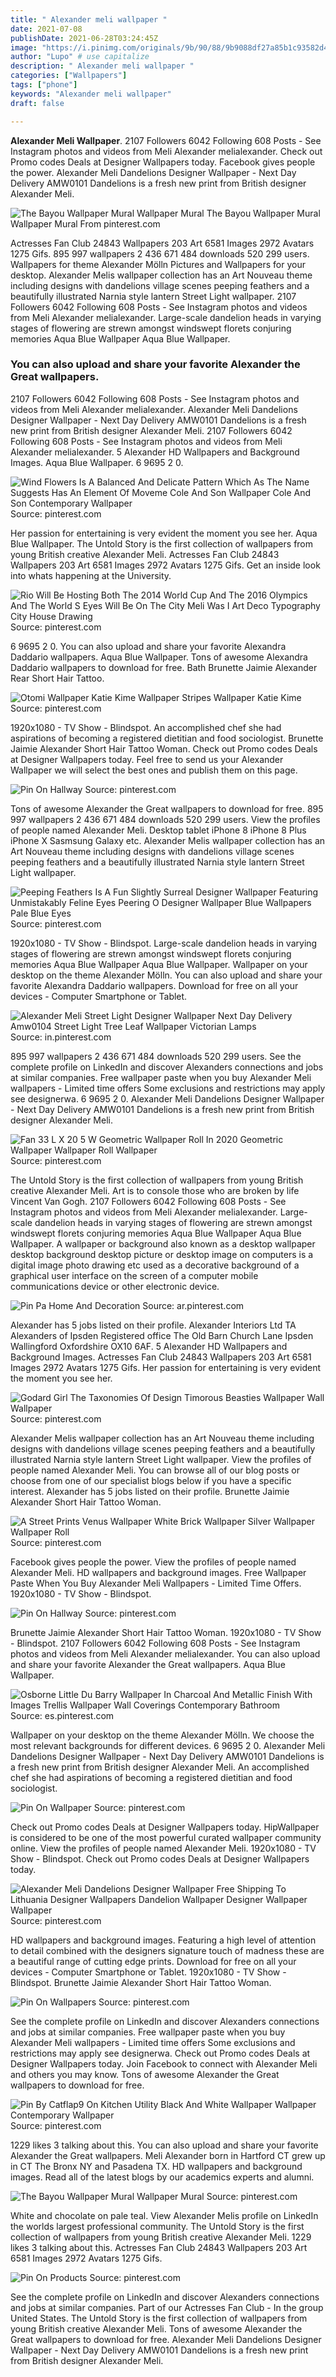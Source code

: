 ```yaml
---
title: " Alexander meli wallpaper "
date: 2021-07-08
publishDate: 2021-06-28T03:24:45Z
image: "https://i.pinimg.com/originals/9b/90/88/9b9088df27a85b1c93582d4531fd6b90.jpg"
author: "Lupo" # use capitalize
description: " Alexander meli wallpaper "
categories: ["Wallpapers"]
tags: ["phone"]
keywords: "Alexander meli wallpaper"
draft: false

---
```



**Alexander Meli Wallpaper**. 2107 Followers 6042 Following 608 Posts - See Instagram photos and videos from Meli Alexander melialexander. Check out Promo codes Deals at Designer Wallpapers today. Facebook gives people the power. Alexander Meli Dandelions Designer Wallpaper - Next Day Delivery AMW0101 Dandelions is a fresh new print from British designer Alexander Meli.

![The Bayou Wallpaper Mural Wallpaper Mural](https://i.pinimg.com/474x/ef/f0/9c/eff09cb1de1f0a3956aa338bcc32b99b.jpg "The Bayou Wallpaper Mural Wallpaper Mural")
The Bayou Wallpaper Mural Wallpaper Mural From pinterest.com


Actresses Fan Club 24843 Wallpapers 203 Art 6581 Images 2972 Avatars 1275 Gifs. 895 997 wallpapers 2 436 671 484 downloads 520 299 users. Wallpapers for theme Alexander Mölln Pictures and Wallpapers for your desktop. Alexander Melis wallpaper collection has an Art Nouveau theme including designs with dandelions village scenes peeping feathers and a beautifully illustrated Narnia style lantern Street Light wallpaper. 2107 Followers 6042 Following 608 Posts - See Instagram photos and videos from Meli Alexander melialexander. Large-scale dandelion heads in varying stages of flowering are strewn amongst windswept florets conjuring memories Aqua Blue Wallpaper Aqua Blue Wallpaper.

### You can also upload and share your favorite Alexander the Great wallpapers.

2107 Followers 6042 Following 608 Posts - See Instagram photos and videos from Meli Alexander melialexander. Alexander Meli Dandelions Designer Wallpaper - Next Day Delivery AMW0101 Dandelions is a fresh new print from British designer Alexander Meli. 2107 Followers 6042 Following 608 Posts - See Instagram photos and videos from Meli Alexander melialexander. 5 Alexander HD Wallpapers and Background Images. Aqua Blue Wallpaper. 6 9695 2 0.


![Wind Flowers Is A Balanced And Delicate Pattern Which As The Name Suggests Has An Element Of Moveme Cole And Son Wallpaper Cole And Son Contemporary Wallpaper](https://i.pinimg.com/originals/57/0e/73/570e73791d5ea1299f050262aca4d6d9.jpg "Wind Flowers Is A Balanced And Delicate Pattern Which As The Name Suggests Has An Element Of Moveme Cole And Son Wallpaper Cole And Son Contemporary Wallpaper")
Source: pinterest.com

Her passion for entertaining is very evident the moment you see her. Aqua Blue Wallpaper. The Untold Story is the first collection of wallpapers from young British creative Alexander Meli. Actresses Fan Club 24843 Wallpapers 203 Art 6581 Images 2972 Avatars 1275 Gifs. Get an inside look into whats happening at the University.

![Rio Will Be Hosting Both The 2014 World Cup And The 2016 Olympics And The World S Eyes Will Be On The City Meli Was I Art Deco Typography City House Drawing](https://i.pinimg.com/originals/38/d1/cf/38d1cf910e38a8243da6444afac50be4.jpg "Rio Will Be Hosting Both The 2014 World Cup And The 2016 Olympics And The World S Eyes Will Be On The City Meli Was I Art Deco Typography City House Drawing")
Source: pinterest.com

6 9695 2 0. You can also upload and share your favorite Alexandra Daddario wallpapers. Aqua Blue Wallpaper. Tons of awesome Alexandra Daddario wallpapers to download for free. Bath Brunette Jaimie Alexander Rear Short Hair Tattoo.

![Otomi Wallpaper Katie Kime Wallpaper Stripes Wallpaper Katie Kime](https://i.pinimg.com/originals/4e/79/72/4e7972e739d9d960e38d584729584ede.png "Otomi Wallpaper Katie Kime Wallpaper Stripes Wallpaper Katie Kime")
Source: pinterest.com

1920x1080 - TV Show - Blindspot. An accomplished chef she had aspirations of becoming a registered dietitian and food sociologist. Brunette Jaimie Alexander Short Hair Tattoo Woman. Check out Promo codes Deals at Designer Wallpapers today. Feel free to send us your Alexander Wallpaper we will select the best ones and publish them on this page.

![Pin On Hallway](https://i.pinimg.com/474x/72/70/64/727064b53f5f419bc9077e3b5f121b82.jpg "Pin On Hallway")
Source: pinterest.com

Tons of awesome Alexander the Great wallpapers to download for free. 895 997 wallpapers 2 436 671 484 downloads 520 299 users. View the profiles of people named Alexander Meli. Desktop tablet iPhone 8 iPhone 8 Plus iPhone X Sasmsung Galaxy etc. Alexander Melis wallpaper collection has an Art Nouveau theme including designs with dandelions village scenes peeping feathers and a beautifully illustrated Narnia style lantern Street Light wallpaper.

![Peeping Feathers Is A Fun Slightly Surreal Designer Wallpaper Featuring Unmistakably Feline Eyes Peering O Designer Wallpaper Blue Wallpapers Pale Blue Eyes](https://i.pinimg.com/originals/46/49/79/4649793a5c4008754a1515010c62508d.jpg "Peeping Feathers Is A Fun Slightly Surreal Designer Wallpaper Featuring Unmistakably Feline Eyes Peering O Designer Wallpaper Blue Wallpapers Pale Blue Eyes")
Source: pinterest.com

1920x1080 - TV Show - Blindspot. Large-scale dandelion heads in varying stages of flowering are strewn amongst windswept florets conjuring memories Aqua Blue Wallpaper Aqua Blue Wallpaper. Wallpaper on your desktop on the theme Alexander Mölln. You can also upload and share your favorite Alexandra Daddario wallpapers. Download for free on all your devices - Computer Smartphone or Tablet.

![Alexander Meli Street Light Designer Wallpaper Next Day Delivery Amw0104 Street Light Tree Leaf Wallpaper Victorian Lamps](https://i.pinimg.com/originals/eb/9d/48/eb9d48278246b7d04cdb8b57d70960b8.jpg "Alexander Meli Street Light Designer Wallpaper Next Day Delivery Amw0104 Street Light Tree Leaf Wallpaper Victorian Lamps")
Source: in.pinterest.com

895 997 wallpapers 2 436 671 484 downloads 520 299 users. See the complete profile on LinkedIn and discover Alexanders connections and jobs at similar companies. Free wallpaper paste when you buy Alexander Meli wallpapers - Limited time offers Some exclusions and restrictions may apply see designerwa. 6 9695 2 0. Alexander Meli Dandelions Designer Wallpaper - Next Day Delivery AMW0101 Dandelions is a fresh new print from British designer Alexander Meli.

![Fan 33 L X 20 5 W Geometric Wallpaper Roll In 2020 Geometric Wallpaper Wallpaper Roll Wallpaper](https://i.pinimg.com/736x/90/b4/bc/90b4bc13b147dfdd5c08ffaebbc1cb7e.jpg "Fan 33 L X 20 5 W Geometric Wallpaper Roll In 2020 Geometric Wallpaper Wallpaper Roll Wallpaper")
Source: pinterest.com

The Untold Story is the first collection of wallpapers from young British creative Alexander Meli. Art is to console those who are broken by life Vincent Van Gogh. 2107 Followers 6042 Following 608 Posts - See Instagram photos and videos from Meli Alexander melialexander. Large-scale dandelion heads in varying stages of flowering are strewn amongst windswept florets conjuring memories Aqua Blue Wallpaper Aqua Blue Wallpaper. A wallpaper or background also known as a desktop wallpaper desktop background desktop picture or desktop image on computers is a digital image photo drawing etc used as a decorative background of a graphical user interface on the screen of a computer mobile communications device or other electronic device.

![Pin Pa Home And Decoration](https://i.pinimg.com/originals/22/43/f1/2243f18b1ac84334295a1e7aab9cbb66.jpg "Pin Pa Home And Decoration")
Source: ar.pinterest.com

Alexander has 5 jobs listed on their profile. Alexander Interiors Ltd TA Alexanders of Ipsden Registered office The Old Barn Church Lane Ipsden Wallingford Oxfordshire OX10 6AF. 5 Alexander HD Wallpapers and Background Images. Actresses Fan Club 24843 Wallpapers 203 Art 6581 Images 2972 Avatars 1275 Gifs. Her passion for entertaining is very evident the moment you see her.

![Godard Girl The Taxonomies Of Design Timorous Beasties Wallpaper Wall Wallpaper](https://i.pinimg.com/originals/1d/f3/39/1df339d81f685e3515b2e7fa4ef08480.jpg "Godard Girl The Taxonomies Of Design Timorous Beasties Wallpaper Wall Wallpaper")
Source: pinterest.com

Alexander Melis wallpaper collection has an Art Nouveau theme including designs with dandelions village scenes peeping feathers and a beautifully illustrated Narnia style lantern Street Light wallpaper. View the profiles of people named Alexander Meli. You can browse all of our blog posts or choose from one of our specialist blogs below if you have a specific interest. Alexander has 5 jobs listed on their profile. Brunette Jaimie Alexander Short Hair Tattoo Woman.

![A Street Prints Venus Wallpaper White Brick Wallpaper Silver Wallpaper Wallpaper Roll](https://i.pinimg.com/originals/a0/10/30/a010306b00093fdd521a0f909eec898b.jpg "A Street Prints Venus Wallpaper White Brick Wallpaper Silver Wallpaper Wallpaper Roll")
Source: pinterest.com

Facebook gives people the power. View the profiles of people named Alexander Meli. HD wallpapers and background images. Free Wallpaper Paste When You Buy Alexander Meli Wallpapers - Limited Time Offers. 1920x1080 - TV Show - Blindspot.

![Pin On Hallway](https://i.pinimg.com/236x/72/70/64/727064b53f5f419bc9077e3b5f121b82.jpg "Pin On Hallway")
Source: pinterest.com

Brunette Jaimie Alexander Short Hair Tattoo Woman. 1920x1080 - TV Show - Blindspot. 2107 Followers 6042 Following 608 Posts - See Instagram photos and videos from Meli Alexander melialexander. You can also upload and share your favorite Alexander the Great wallpapers. Aqua Blue Wallpaper.

![Osborne Little Du Barry Wallpaper In Charcoal And Metallic Finish With Images Trellis Wallpaper Wall Coverings Contemporary Bathroom](https://i.pinimg.com/originals/3e/7a/d5/3e7ad5e889bf641ff32cdba8575ea191.jpg "Osborne Little Du Barry Wallpaper In Charcoal And Metallic Finish With Images Trellis Wallpaper Wall Coverings Contemporary Bathroom")
Source: es.pinterest.com

Wallpaper on your desktop on the theme Alexander Mölln. We choose the most relevant backgrounds for different devices. 6 9695 2 0. Alexander Meli Dandelions Designer Wallpaper - Next Day Delivery AMW0101 Dandelions is a fresh new print from British designer Alexander Meli. An accomplished chef she had aspirations of becoming a registered dietitian and food sociologist.

![Pin On Wallpaper](https://i.pinimg.com/originals/b9/20/7e/b9207e16555160bfaf4c1e7b2f135f3c.jpg "Pin On Wallpaper")
Source: pinterest.com

Check out Promo codes Deals at Designer Wallpapers today. HipWallpaper is considered to be one of the most powerful curated wallpaper community online. View the profiles of people named Alexander Meli. 1920x1080 - TV Show - Blindspot. Check out Promo codes Deals at Designer Wallpapers today.

![Alexander Meli Dandelions Designer Wallpaper Free Shipping To Lithuania Designer Wallpapers Dandelion Wallpaper Designer Wallpaper Wallpaper](https://i.pinimg.com/originals/83/fb/89/83fb89eeaa8c71b5aaa2c47cccad828d.jpg "Alexander Meli Dandelions Designer Wallpaper Free Shipping To Lithuania Designer Wallpapers Dandelion Wallpaper Designer Wallpaper Wallpaper")
Source: pinterest.com

HD wallpapers and background images. Featuring a high level of attention to detail combined with the designers signature touch of madness these are a beautiful range of cutting edge prints. Download for free on all your devices - Computer Smartphone or Tablet. 1920x1080 - TV Show - Blindspot. Brunette Jaimie Alexander Short Hair Tattoo Woman.

![Pin On Wallpapers](https://i.pinimg.com/originals/76/39/45/763945286cfbcf052a0dfc1a7c861f89.jpg "Pin On Wallpapers")
Source: pinterest.com

See the complete profile on LinkedIn and discover Alexanders connections and jobs at similar companies. Free wallpaper paste when you buy Alexander Meli wallpapers - Limited time offers Some exclusions and restrictions may apply see designerwa. Check out Promo codes Deals at Designer Wallpapers today. Join Facebook to connect with Alexander Meli and others you may know. Tons of awesome Alexander the Great wallpapers to download for free.

![Pin By Catflap9 On Kitchen Utility Black And White Wallpaper Wallpaper Contemporary Wallpaper](https://i.pinimg.com/originals/ec/26/af/ec26af864c24fb76dd785b9508d86262.jpg "Pin By Catflap9 On Kitchen Utility Black And White Wallpaper Wallpaper Contemporary Wallpaper")
Source: pinterest.com

1229 likes 3 talking about this. You can also upload and share your favorite Alexander the Great wallpapers. Meli Alexander born in Hartford CT grew up in CT The Bronx NY and Pasadena TX. HD wallpapers and background images. Read all of the latest blogs by our academics experts and alumni.

![The Bayou Wallpaper Mural Wallpaper Mural](https://i.pinimg.com/474x/ef/f0/9c/eff09cb1de1f0a3956aa338bcc32b99b.jpg "The Bayou Wallpaper Mural Wallpaper Mural")
Source: pinterest.com

White and chocolate on pale teal. View Alexander Melis profile on LinkedIn the worlds largest professional community. The Untold Story is the first collection of wallpapers from young British creative Alexander Meli. 1229 likes 3 talking about this. Actresses Fan Club 24843 Wallpapers 203 Art 6581 Images 2972 Avatars 1275 Gifs.

![Pin On Products](https://i.pinimg.com/originals/9b/90/88/9b9088df27a85b1c93582d4531fd6b90.jpg "Pin On Products")
Source: pinterest.com

See the complete profile on LinkedIn and discover Alexanders connections and jobs at similar companies. Part of our Actresses Fan Club - In the group United States. The Untold Story is the first collection of wallpapers from young British creative Alexander Meli. Tons of awesome Alexander the Great wallpapers to download for free. Alexander Meli Dandelions Designer Wallpaper - Next Day Delivery AMW0101 Dandelions is a fresh new print from British designer Alexander Meli.

